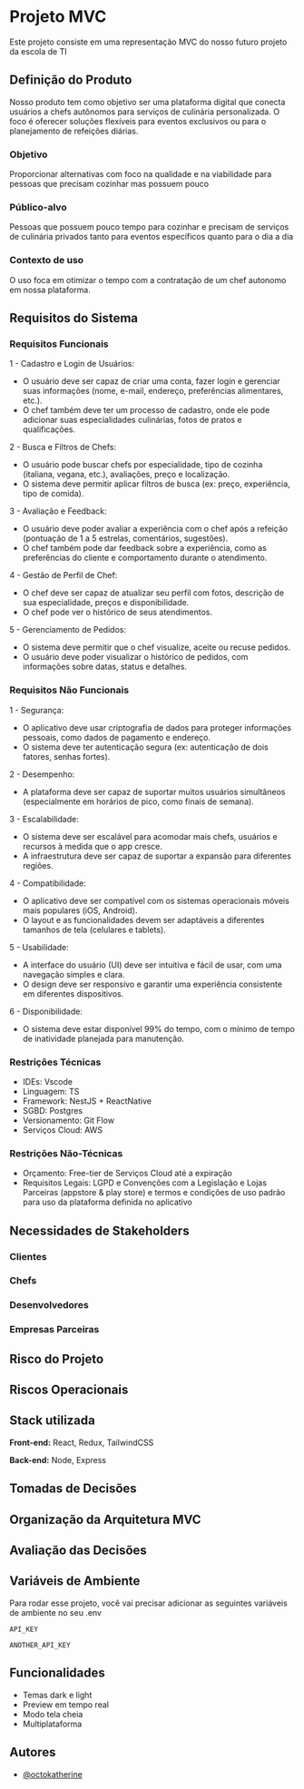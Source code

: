 
# Projeto MVC

Este projeto consiste em uma representação MVC do nosso futuro projeto da escola de TI 



## Definição do Produto 
Nosso produto tem como objetivo ser uma plataforma digital que conecta usuários a chefs autônomos para serviços de culinária personalizada.
O foco é oferecer soluções flexíveis para eventos exclusivos ou para o planejamento de refeições diárias. 

### Objetivo
Proporcionar alternativas com foco na qualidade e na viabilidade para pessoas que precisam cozinhar mas possuem pouco

### Público-alvo
Pessoas que possuem pouco tempo para cozinhar e precisam de serviços de culinária privados tanto para eventos específicos quanto para o dia a dia

### Contexto de uso
O uso foca em otimizar o tempo com a contratação de um chef autonomo em nossa plataforma.




## Requisitos do Sistema

### Requisitos Funcionais
1 - Cadastro e Login de Usuários:
- O usuário deve ser capaz de criar uma conta, fazer login e gerenciar suas informações (nome, e-mail, endereço, preferências alimentares, etc.).
- O chef também deve ter um processo de cadastro, onde ele pode adicionar suas especialidades culinárias, fotos de pratos e qualificações.

2 - Busca e Filtros de Chefs:
- O usuário pode buscar chefs por especialidade, tipo de cozinha (italiana, vegana, etc.), avaliações, preço e localização.
- O sistema deve permitir aplicar filtros de busca (ex: preço, experiência, tipo de comida).

3 - Avaliação e Feedback:
- O usuário deve poder avaliar a experiência com o chef após a refeição (pontuação de 1 a 5 estrelas, comentários, sugestões).
- O chef também pode dar feedback sobre a experiência, como as preferências do cliente e comportamento durante o atendimento.

4 - Gestão de Perfil de Chef:
- O chef deve ser capaz de atualizar seu perfil com fotos, descrição de sua especialidade, preços e disponibilidade.
- O chef pode ver o histórico de seus atendimentos.

5 - Gerenciamento de Pedidos:
- O sistema deve permitir que o chef visualize, aceite ou recuse pedidos.
- O usuário deve poder visualizar o histórico de pedidos, com informações sobre datas, status e detalhes.

### Requisitos Não Funcionais

1 - Segurança:
- O aplicativo deve usar criptografia de dados para proteger informações pessoais, como dados de pagamento e endereço.
- O sistema deve ter autenticação segura (ex: autenticação de dois fatores, senhas fortes).

2 - Desempenho:
- A plataforma deve ser capaz de suportar muitos usuários simultâneos (especialmente em horários de pico, como finais de semana).

3 - Escalabilidade:
- O sistema deve ser escalável para acomodar mais chefs, usuários e recursos à medida que o app cresce.
- A infraestrutura deve ser capaz de suportar a expansão para diferentes regiões.

4 - Compatibilidade:
- O aplicativo deve ser compatível com os sistemas operacionais móveis mais populares (iOS, Android).
- O layout e as funcionalidades devem ser adaptáveis a diferentes tamanhos de tela (celulares e tablets).

5 - Usabilidade:
- A interface do usuário (UI) deve ser intuitiva e fácil de usar, com uma navegação simples e clara.
- O design deve ser responsivo e garantir uma experiência consistente em diferentes dispositivos.

6 - Disponibilidade:
- O sistema deve estar disponível 99% do tempo, com o mínimo de tempo de inatividade planejada para manutenção.

### Restrições Técnicas
- IDEs: Vscode 
- Linguagem: TS
- Framework: NestJS + ReactNative
- SGBD: Postgres
- Versionamento: Git Flow
- Serviços Cloud: AWS


### Restrições Não-Técnicas
- Orçamento: Free-tier de Serviços Cloud até a expiração
- Requisitos Legais: LGPD e Convenções com a Legislação e Lojas Parceiras (appstore & play store) e termos e condições de uso padrão para uso da plataforma definida no aplicativo


## Necessidades de Stakeholders

### Clientes


### Chefs 


### Desenvolvedores


### Empresas Parceiras
## Risco do Projeto

## Riscos Operacionais

## Stack utilizada

**Front-end:** React, Redux, TailwindCSS

**Back-end:** Node, Express


## Tomadas de Decisões
## Organização da Arquitetura MVC
## Avaliação das Decisões
## Variáveis de Ambiente

Para rodar esse projeto, você vai precisar adicionar as seguintes variáveis de ambiente no seu .env

`API_KEY`

`ANOTHER_API_KEY`


## Funcionalidades

- Temas dark e light
- Preview em tempo real
- Modo tela cheia
- Multiplataforma


## Autores

- [@octokatherine](https://www.github.com/octokatherine)

